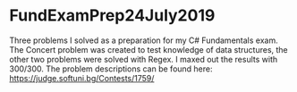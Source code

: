 # FundExamPrep24July2019
Three problems I solved as a preparation for my C# Fundamentals exam. The Concert problem was created to test knowledge of data structures, the other two problems were solved with Regex. I maxed out the results with 300/300. The problem descriptions can be found here: https://judge.softuni.bg/Contests/1759/
